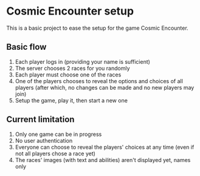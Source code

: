 # Cosmic Encounter setup

This is a basic project to ease the setup for the game Cosmic Encounter.

## Basic flow

1. Each player logs in (providing your name is sufficient)
1. The server chooses 2 races for you randomly
1. Each player must choose one of the races
1. One of the players chooses to reveal the options and choices of all players (after which, no changes can be made and no new players may join)
1. Setup the game, play it, then start a new one

## Current limitation

1. Only one game can be in progress
1. No user authentication
1. Everyone can choose to reveal the players' choices at any time (even if not all players chose a race yet)
1. The races' images (with text and abilities) aren't displayed yet, names only